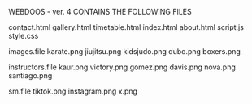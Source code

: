 WEBDOOS - ver. 4 CONTAINS THE FOLLOWING FILES 

contact.html
gallery.html
timetable.html
index.html
about.html
script.js
style.css


images.file
karate.png
jiujitsu.png
kidsjudo.png
dubo.png
boxers.png


instructors.file
kaur.png
victory.png
gomez.png
davis.png
nova.png
santiago.png


sm.file
tiktok.png
instagram.png
x.png
